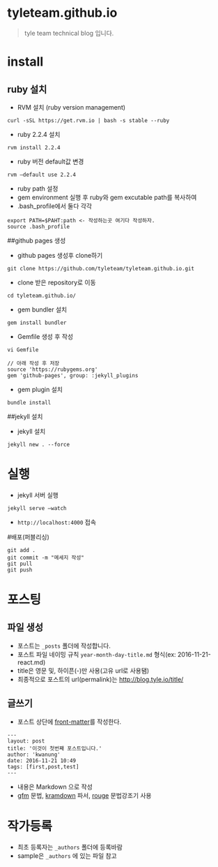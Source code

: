 # tyleteam.github.io
> tyle team technical blog 입니다.

# install
## ruby 설치
- RVM 설치 (ruby version management)

````
curl -sSL https://get.rvm.io | bash -s stable --ruby
````

- ruby 2.2.4 설치

````
rvm install 2.2.4
````

- ruby 버전 default값 변경

````
rvm —default use 2.2.4
````

- ruby path 설정
 - gem environment 실행 후 ruby와 gem excutable path를 복사하여
 - .bash_profile에서 둘다 각각

````
export PATH=$PAHT:path <- 작성하는곳 여기다 작성하자.
source .bash_profile
````

##github pages 생성
- github pages 생성후 clone하기

````
git clone https://github.com/tyleteam/tyleteam.github.io.git
````

- clone 받은 repository로 이동

````
cd tyleteam.github.io/
````

- gem bundler 설치

````
gem install bundler
````

- Gemfile 생성 후 작성

````
vi Gemfile

// 아래 작성 후 저장
source 'https://rubygems.org' 
gem 'github-pages', group: :jekyll_plugins
````

- gem plugin 설치

````
bundle install 
````

##jekyll 설치
- jekyll 설치

````
jekyll new . --force
````

# 실행
- jekyll 서버 실행

````
jekyll serve —watch
````

- `http://localhost:4000` 접속

#배포(퍼블리싱)
````
git add .
git commit -m "메세지 작성"
git pull
git push
````

# 포스팅
## 파일 생성
- 포스트는 `_posts` 폴더에 작성합니다.
- 포스트 파일 네이밍 규칙 `year-month-day-title.md` 형식(ex: 2016-11-21-react.md)
 - title은 영문 및, 하이픈(-)만 사용(고유 url로 사용됌)
 - 최종적으로 포스트의 url(permalink)는 http://blog.tyle.io/title/

## 글쓰기
- 포스트 상단에 [front-matter](https://jekyllrb-ko.github.io/docs/frontmatter/)를 작성한다.

````
---
layout: post
title: '이것이 첫번째 포스트입니다.'
author: 'kwanung'
date: 2016-11-21 10:49
tags: [first,post,test]
---
````

- 내용은 Markdown 으로 작성
 - [gfm](https://guides.github.com/features/mastering-markdown/) 문법, [kramdown](http://kramdown.gettalong.org/parser/kramdown.html) 파서, [rouge](https://sacha.me/articles/jekyll-rouge/) 문법강조기 사용

# 작가등록
- 최초 등록자는 `_authors` 폴더에 등록바람
- sample은 `_authors` 에 있는 파일 참고
